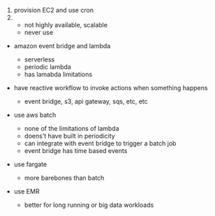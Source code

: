 1. provision EC2 and use cron
2.  * not highly available, scalable
    * never use

* amazon event bridge and lambda
    * serverless
    * periodic lambda
    * has lamabda limitations

* have reactive workflow to invoke actions when something happens
    * event bridge, s3, api gateway, sqs, etc, etc

* use aws batch
    * none of the limitations of lambda
    * doens't have built in periodicity
    * can integrate with event bridge to trigger a batch job
    * event bridge has time based events


* use fargate
    * more barebones than batch


* use EMR 
    * better for long running or big data workloads